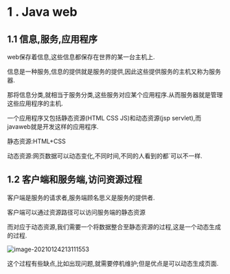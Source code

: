 # 1 . Java web

## 1.1 信息,服务,应用程序

web保存着信息,这些信息都保存在世界的某一台主机上.

信息是一种服务,信息的提供就是服务的提供,因此这些提供服务的主机又称为服务器.

那将信息分类,就相当于服务分类,这些服务对应某个应用程序.从而服务器就是管理这些应用程序的主机.



一个应用程序又包括静态资源(HTML CSS JS)和动态资源(jsp servlet),而javaweb就是开发这样的应用程序.

静态资源:HTML+CSS

动态资源:网页数据可以动态变化,不同时间,不同的人看到的都`可以不一样.



## 1.2 客户端和服务端,访问资源过程

客户端是服务的请求者,服务端顾名思义是服务的提供者.

客户端可以通过资源路径可以访问服务端的静态资源

而对应于动态资源,我们需要一个将数据整合至静态资源的过程,这是一个动态生成的过程.

![image-20210124213111553](/home/kalao/.config/Typora/typora-user-images/image-20210124213111553.png)

这个过程有些缺点,比如出现问题,就需要停机维护;但是优点是可以动态生成页面.

